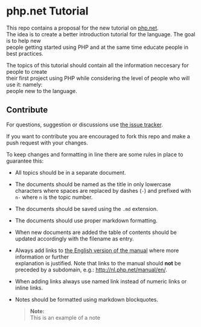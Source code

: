 php.net Tutorial
================

This repo contains a proposal for the new tutorial on [php.net][tutorial].  
The idea is to create a better introduction tutorial for the language. The goal is to help new  
people getting started using PHP and at the same time educate people in best practices.

The topics of this tutorial should contain all the information neccesary for people to create  
their first project using PHP while considering the level of people who will use it: namely:  
people new to the language.

Contribute
----------

For questions, suggestion or discussions use [the issue tracker][issues].

If you want to contribute you are encouraged to fork this repo and make a push request with your changes.

To keep changes and formatting in line there are some rules in place to guarantee this:

- All topics should be in a separate document.
- The documents should be named as the title in only lowercase characters where spaces are replaced by dashes (`-`) and prefixed with `n-` where `n` is the topic number.
- The documents should be saved using the `.md` extension.
- The documents should use proper markdown formatting.
- When new documents are added the table of contents should be updated accordingly with the filename as entry.
- Always add links to [the English version of the manual][manual] where more information or further  
  explanation is justified. Note that links to the manual should **not** be preceded by a subdomain, e.g.: http://nl.php.net/manual/en/.
- When adding links always use named link instead of numeric links or inline links.
- Notes should be formatted using markdown blockquotes.

    > **Note:**  
    > This is an example of a note

[issues]:https://github.com/PeeHaa/php-net-tutorial/issues
[tutorial]:http://php.net/tut.php
[manual]:http://php.net/manual/en/